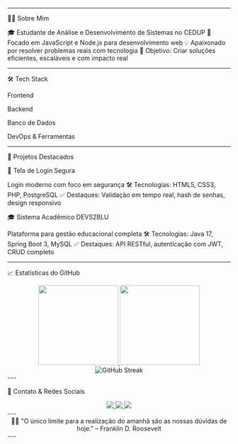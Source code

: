 
---

👨‍💻 Sobre Mim

🎓 Estudante de Análise e Desenvolvimento de Sistemas no CEDUP
🚀 Focado em JavaScript e Node.js para desenvolvimento web
💡 Apaixonado por resolver problemas reais com tecnologia
🎯 Objetivo: Criar soluções eficientes, escaláveis e com impacto real


---

🛠️ Tech Stack

Frontend







Backend






Banco de Dados




DevOps & Ferramentas






---

🚀 Projetos Destacados

🔐 Tela de Login Segura


Login moderno com foco em segurança
🛠️ Tecnologias: HTML5, CSS3, PHP, PostgreSQL
✅ Destaques: Validação em tempo real, hash de senhas, design responsivo

🎓 Sistema Acadêmico DEVS2BLU


Plataforma para gestão educacional completa
🛠️ Tecnologias: Java 17, Spring Boot 3, MySQL
✅ Destaques: API RESTful, autenticação com JWT, CRUD completo


---

📈 Estatísticas do GitHub

<div align="center">
  <a href="https://github.com/GuilhermeAntonio05">
    <img height="180em" src="https://github-readme-stats.vercel.app/api?username=GuilhermeAntonio05&show_icons=true&theme=dracula&include_all_commits=true&count_private=true"/>
    <img height="180em" src="https://github-readme-stats.vercel.app/api/top-langs/?username=GuilhermeAntonio05&layout=compact&langs_count=7&theme=dracula"/>
  </a>
</div><div align="center">
  <img src="https://streak-stats.demolab.com?user=GuilhermeAntonio05&theme=dracula&date_format=j%20M%5B%20Y%5D" alt="GitHub Streak"/>
</div>
---

📱 Contato & Redes Sociais

<div align="center">
  <a href="https://www.linkedin.com/in/guilherme-ant%C3%B4nio-da-silva-a23668334/" target="_blank">
    <img src="https://img.shields.io/badge/LinkedIn-0077B5?style=for-the-badge&logo=linkedin&logoColor=white">
  </a>
  <a href="https://wa.me/47997660815" target="_blank">
    <img src="https://img.shields.io/badge/WhatsApp-25D366?style=for-the-badge&logo=whatsapp&logoColor=white">
  </a>
  <a href="https://www.instagram.com/oguilhermeansilva/" target="_blank">
    <img src="https://img.shields.io/badge/Instagram-E4405F?style=for-the-badge&logo=instagram&logoColor=white">
  </a>
</div>
---

<div align="center">
  👨‍💻 "O único limite para a realização do amanhã são as nossas dúvidas de hoje." – Franklin D. Roosevelt
</div>
---